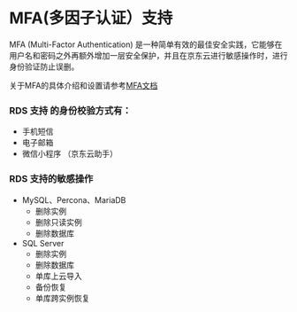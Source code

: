 # MFA(多因子认证）支持

MFA (Multi-Factor Authentication) 是一种简单有效的最佳安全实践，它能够在用户名和密码之外再额外增加一层安全保护，并且在京东云进行敏感操作时，进行身份验证防止误删。

关于MFA的具体介绍和设置请参考[MFA文档](https://docs.jdcloud.com/cn/iam/mfa-overview)

### RDS 支持 的身份校验方式有：

- 手机短信
- 电子邮箱
- 微信小程序 （京东云助手）

### RDS 支持的敏感操作
- MySQL、Percona、MariaDB
    - 删除实例
    - 删除只读实例
    - 删除数据库
- SQL Server
    - 删除实例
    - 删除数据库
    - 单库上云导入
    - 备份恢复
    - 单库跨实例恢复
